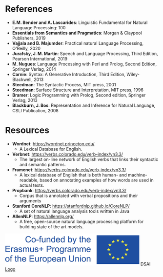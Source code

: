 # References
- <b>E.M. Bender and A. Lascarides</b>: Linguistic Fundamental for Natural Language Processing: 100
- <b>Essentials from Semantics and Pragmatics</b>: Morgan & Claypool Publishers, 2019
- <b>Vajjala and B. Majumder</b>: Practical natural Language Processing, O'Reilly, 2020
- <b>Jurafsky, J. M. Martin</b>: Speech and Language Processing, Third Edition, Pearson International, 2019
- <b>M. Nugues</b>: Language Processing with Perl and Prolog, Second Edition, Springer Verlag, 2014
- <b>Carnie</b>: Syntax: A Generative Introduction, Third Edition, Wiley-Blackwell, 2013
- <b>Steedman</b>: The Syntactic Process, MIT press, 2001
- <b>Steedman</b>: Surface Structure and Interpretation, MIT press, 1996
- <b>Bramer</b>: Logic Programming with Prolog, Second edition, Springer Verlag, 2013
- <b>Blackburn, J. Bos</b>: Representation and Inference for Natural Language, CSLI Publication, 2008

# Resources
- <b>Wordnet</b>: https://wordnet.princeton.edu/
    - A Lexical Database for English.
- <b>Verbnet</b>: https://verbs.colorado.edu/verb-index/vn3.3/
    - The largest on-line network of English verbs that links their syntactic and semantic patterns.
- <b>Framenet</b>: https://verbs.colorado.edu/verb-index/vn3.3/
    - A lexical database of English that is both human- and machine-readable, based on annotating examples of how words are used in actual texts.
- <b>Propbank</b>: https://verbs.colorado.edu/verb-index/vn3.3/
    - Corpus that is annotated with verbal propositions and their arguments
- <b>Stanford CoreNLP</b>: https://stanfordnlp.github.io/CoreNLP/
    - A set of natural language analysis tools written in Java
- <b>AllenNLP</b>: https://allennlp.org/
    - A free, open-source natural language processing platform for building state of the art models.
    
 ![Erasmus Logo](Erasmus_logo.png) [DSAI Logo](DSAI_logo.png)
